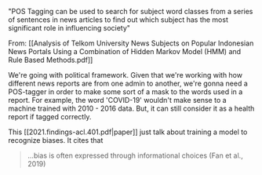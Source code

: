 "POS Tagging can be used to search for subject word classes from a series of sentences in news articles to find out which subject has the most significant role in influencing society"

From: 
[[Analysis of Telkom University News Subjects on Popular Indonesian News Portals Using a Combination of Hidden Markov Model (HMM) and Rule Based Methods.pdf]]

We're going with political framework.
Given that we're working with how different news reports are from one admin to another, we're gonna need a POS-tagger in order to make some sort of a mask to the words used in a report.  For example, the word 'COVID-19' wouldn't make sense to a machine trained with 2010 - 2016 data. But, it can still consider it as a health report if tagged correctly.

This [[2021.findings-acl.401.pdf|paper]] just talk about training a model to recognize biases. It cites that
> ...bias is often expressed through informational choices (Fan et al., 2019)